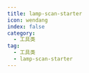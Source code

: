 ```yaml
---
title: lamp-scan-starter
icon: wendang
index: false
category:
  - 工具类
tag:
  - 工具类
  - lamp-scan-starter
---
```


